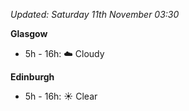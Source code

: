 *Updated: Saturday 11th November 03:30*

**Glasgow**

* 5h - 16h: :cloud: Cloudy

**Edinburgh**

* 5h - 16h: :sunny: Clear
